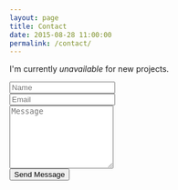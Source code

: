 ```yaml
---
layout: page
title: Contact
date: 2015-08-28 11:00:00
permalink: /contact/
---
```

I'm currently <i>unavailable</i> for new projects.

<form action="http://formspree.io/{{ site.email }}" method="POST">
    <div class="form-group">
        <input type="name" class="form-control" name="name" placeholder="Name" required>
    </div>
    <div class="form-group">
        <input type="email" class="form-control" name="_replyto" placeholder="Email" required>
    </div>
    <div class="form-group">
        <textarea name="message" rows="7" class="form-control" name="message" placeholder="Message" required></textarea>
    </div>
    <input type="hidden" name="_subject" value="New contact form message!">
    <input type="text" name="_gotcha" style="display:none">
    <input type="hidden" name="_next" value="{{ "/sent.html" | prepend: site.baseurl | prepend: site.url }}">
    <button type="submit" class="btn btn-default">Send Message</button>
</form>
